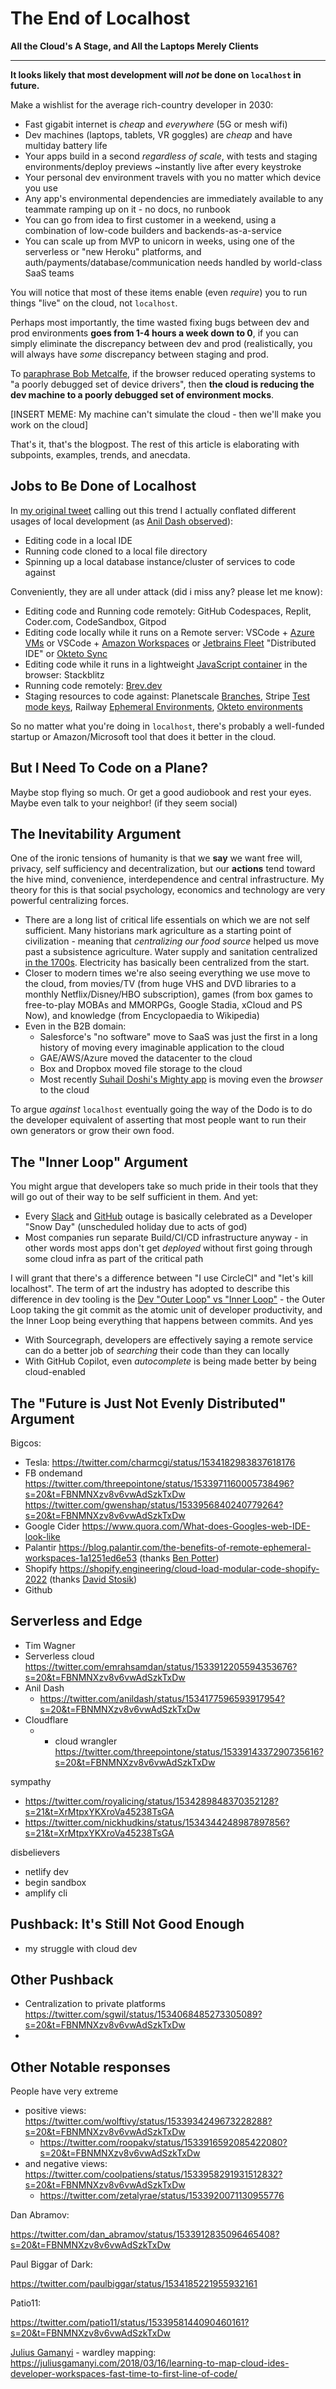 
# The End of Localhost
**All the Cloud's A Stage, and All the Laptops Merely Clients**

---

**It looks likely that most development will *not* be done on `localhost` in future.**

Make a wishlist for the average rich-country developer in 2030:
- Fast gigabit internet is *cheap* and *everywhere* (5G or mesh wifi)
- Dev machines (laptops, tablets, VR goggles) are *cheap* and have multiday battery life
- Your apps build in a second *regardless of scale*, with tests and staging environments/deploy previews ~instantly live after every keystroke
- Your personal dev environment travels with you no matter which device you use
- Any app's environmental dependencies are immediately available to any teammate ramping up on it - no docs, no runbook
- You can go from idea to first customer in a weekend, using a combination of low-code builders and backends-as-a-service
- You can scale up from MVP to unicorn in weeks, using one of the serverless or "new Heroku" platforms, and auth/payments/database/communication needs handled by world-class SaaS teams

You will notice that most of these items enable (even *require*) you to run things "live" on the cloud, not `localhost`.

Perhaps most importantly, the time wasted fixing bugs between dev and prod environments **goes from 1-4 hours a week down to 0**, if you can simply eliminate the discrepancy between dev and prod (realistically, you will always have *some* discrepancy between staging and prod. 

To [paraphrase Bob Metcalfe](https://www.wired.com/2012/04/ff-andreessen/), if the browser reduced operating systems to "a poorly debugged set of device drivers", then **the cloud is reducing the dev machine to a poorly debugged set of environment mocks**.

[INSERT MEME: My machine can't simulate the cloud - then we'll make you work on the cloud]

That's it, that's the blogpost. The rest of this article is elaborating with subpoints, examples, trends, and anecdata.

## Jobs to Be Done of Localhost

In [my original tweet](https://twitter.com/swyx/status/1533910738942562304) calling out this trend I actually conflated different usages of local development (as [Anil Dash observed](https://twitter.com/anildash/status/1534177596593917954)):

- Editing code in a local IDE
- Running code cloned to a local file directory
- Spinning up a local database instance/cluster of services to code against

Conveniently, they are all under attack (did i miss any? please let me know):

- Editing code and Running code remotely: GitHub Codespaces, Replit, Coder.com, CodeSandbox, Gitpod
- Editing code locally while it runs on a Remote server: VSCode + [Azure VMs](https://marketplace.visualstudio.com/items?itemName=ms-azuretools.vscode-azurevirtualmachines) or VSCode + [Amazon Workspaces](https://dev.to/aws/how-to-live-stream-meetups-on-twitch-without-any-special-equipment-56cb) or [Jetbrains Fleet](https://www.jetbrains.com/fleet/) "Distributed IDE" or [Okteto Sync](https://twitter.com/rberrelleza/status/1534241206514749441?s=20&t=sNeNXfaWqhc2VzuUnSZ7uw)
- Editing code while it runs in a lightweight [JavaScript container](https://tinyclouds.org/javascript_containers) in the browser: Stackblitz
- Running code remotely: [Brev.dev](https://www.brev.dev/)
- Staging resources to code against: Planetscale [Branches](https://docs.planetscale.com/concepts/branching), Stripe [Test mode keys](https://stripe.com/docs/keys#test-live-modes), Railway [Ephemeral Environments](https://docs.railway.app/develop/environments#ephemeral-environments), [Okteto environments](https://www.okteto.com/)

So no matter what you're doing in `localhost`, there's probably a well-funded startup or Amazon/Microsoft tool that does it better in the cloud.

## But I Need To Code on a Plane?

Maybe stop flying so much. Or get a good audiobook and rest your eyes. Maybe even talk to your neighbor! (if they seem social)

## The Inevitability Argument

One of the ironic tensions of humanity is that we **say** we want free will, privacy, self sufficiency and decentralization, but our **actions** tend toward the hive mind, convenience, interdependence and central infrastructure. My theory for this is that social psychology, economics and technology are very powerful centralizing forces.

- There are a long list of critical life essentials on which we are not self sufficient. Many historians mark agriculture as a starting point of civilization - meaning that *centralizing our food source* helped us move past a subsistence agriculture. Water supply and sanitation centralized [in the 1700s](https://en.wikipedia.org/wiki/History_of_water_supply_and_sanitation). Electricity has basically been centralized from the start.
- Closer to modern times we're also seeing everything we use move to the cloud, from movies/TV (from huge VHS and DVD libraries to a monthly Netflix/Disney/HBO subscription), games (from box games to free-to-play MOBAs and MMORPGs, Google Stadia, xCloud and PS Now), and knowledge (from Encyclopaedia to Wikipedia)
- Even in the B2B domain: 
	- Salesforce's "no software" move to SaaS was just the first in a long history of moving every imaginable application to the cloud
	- GAE/AWS/Azure moved the datacenter to the cloud
	- Box and Dropbox moved file storage to the cloud
	- Most recently [Suhail Doshi's Mighty app](https://www.producthunt.com/stories/suhail-doshi-s-new-company-mighty-is-a-faster-browser-streamed-from-the-cloud) is moving even the *browser* to the cloud

To argue *against* `localhost` eventually going the way of the Dodo is to do the developer equivalent of asserting that most people want to run their own generators or grow their own food.


## The "Inner Loop" Argument

You might argue that developers take so much pride in their tools that they will go out of their way to be self sufficient in them. And yet:

- Every [Slack](https://hn.algolia.com/?dateRange=all&page=0&prefix=false&query=status.slack.com&sort=byPopularity&type=story) and [GitHub](https://hn.algolia.com/?dateRange=all&page=0&prefix=true&query=github%20is%20down&sort=byPopularity&type=story) outage is basically celebrated as a Developer "Snow Day" (unscheduled holiday due to acts of god)
- Most companies run separate Build/CI/CD infrastructure anyway - in other words most apps don't get *deployed* without first going through some cloud infra as part of the critical path

I will grant that there's a difference between "I use CircleCI" and "let's kill localhost". The term of art the industry has adopted to describe this difference in dev tooling is the [Dev "Outer Loop" vs "Inner Loop"](https://twitter.com/beyang/status/1530589936361119744) - the Outer Loop taking the git commit as the atomic unit of developer productivity, and the Inner Loop being everything that happens between commits. And yes



- With Sourcegraph, developers are effectively saying a remote service can do a better job of *searching* their code than they can locally
- With GitHub Copilot, even *autocomplete* is being made better by being cloud-enabled


## The "Future is Just Not Evenly Distributed" Argument

Bigcos: 
- Tesla: https://twitter.com/charmcgi/status/1534182983837618176
- FB ondemand https://twitter.com/threepointone/status/1533971160005738496?s=20&t=FBNMNXzv8v6vwAdSzkTxDw https://twitter.com/gwenshap/status/1533956840240779264?s=20&t=FBNMNXzv8v6vwAdSzkTxDw 
- Google Cider https://www.quora.com/What-does-Googles-web-IDE-look-like
- Palantir https://blog.palantir.com/the-benefits-of-remote-ephemeral-workspaces-1a1251ed6e53 (thanks [Ben Potter](https://twitter.com/bpmct/status/1533932035147980802?s=20&t=FBNMNXzv8v6vwAdSzkTxDw))
- Shopify https://shopify.engineering/cloud-load-modular-code-shopify-2022  (thanks [David Stosik](https://twitter.com/davidstosik/status/1533981379209613312?s=20&t=shjhKXR3Gtrtr54iSqHPnA))
- Github


## Serverless and Edge

- Tim Wagner
- Serverless cloud https://twitter.com/emrahsamdan/status/1533912205594353676?s=20&t=FBNMNXzv8v6vwAdSzkTxDw
- Anil Dash
	- https://twitter.com/anildash/status/1534177596593917954?s=20&t=FBNMNXzv8v6vwAdSzkTxDw
- Cloudflare
	- - cloud wrangler https://twitter.com/threepointone/status/1533914337290735616?s=20&t=FBNMNXzv8v6vwAdSzkTxDw


sympathy 
- https://twitter.com/royalicing/status/1534289848370352128?s=21&t=XrMtpxYKXroVa45238TsGA
- https://twitter.com/nickhudkins/status/1534344248987897856?s=21&t=XrMtpxYKXroVa45238TsGA


disbelievers
- netlify dev
- begin sandbox
- amplify cli


## Pushback: It's Still Not Good Enough

- my struggle with cloud dev

## Other Pushback

- Centralization to private platforms https://twitter.com/sgwil/status/1534068485273305089?s=20&t=FBNMNXzv8v6vwAdSzkTxDw
- 


## Other Notable responses


People have very extreme
- positive views: https://twitter.com/wolftivy/status/1533934249673228288?s=20&t=FBNMNXzv8v6vwAdSzkTxDw
	- https://twitter.com/roopakv/status/1533916592085422080?s=20&t=FBNMNXzv8v6vwAdSzkTxDw
- and negative views: https://twitter.com/coolpatiens/status/1533958291931512832?s=20&t=FBNMNXzv8v6vwAdSzkTxDw
	- https://twitter.com/zetalyrae/status/1533920071130955776

Dan Abramov:

https://twitter.com/dan_abramov/status/1533912835096465408?s=20&t=FBNMNXzv8v6vwAdSzkTxDw

Paul Biggar of Dark:

https://twitter.com/paulbiggar/status/1534185221955932161

Patio11: 

https://twitter.com/patio11/status/1533958144090460161?s=20&t=FBNMNXzv8v6vwAdSzkTxDw

[Julius Gamanyi](https://twitter.com/juliusgb2k/status/1534154613682757635?s=20&t=oquJNGbOl2U8ZLfTR_fMUA) - wardley mapping: https://juliusgamanyi.com/2018/03/16/learning-to-map-cloud-ides-developer-workspaces-fast-time-to-first-line-of-code/